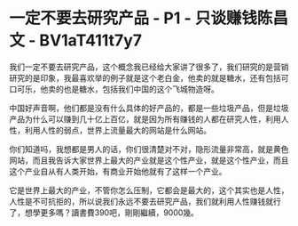 # 一定不要去研究产品 - P1 - 只谈赚钱陈昌文 - BV1aT411t7y7

我们一定不要去研究产品，这个概念我已经给大家讲了很多了，我们研究的是营销研究的是印象，我最喜欢举的例子就是这个老白金，他卖的就是糖水，还有包括可口可乐，他卖的也是糖水，包括我们中国的这个飞城物造呀。

中国好声音啊，他们都是没有什么具体的好产品的，都是一些垃圾产品，但是垃圾产品为什么可以赚到几十亿上百亿，就是因为所有赚钱的人都在研究人性，利用人性，利用人性的弱点，世界上流量最大的网站是什么网站。

你们知道吗，我想都是男人的话，你们很清楚对不对，隐形流量非常高，就是黄色网站，而且我告诉大家世界上最大的产业就是这个性产业，就是这个性产业，而且这个产业自从有人类开始，有商业开始他就有了这样一个产业。

它是世界上最大的产业，不管你怎么压制，它都会是最大的，这个其实也是人性，人性是不可抗拒的，所以说我们永远不要去研究产品，我们就利用人性赚钱就行了，想學更多嗎？讀書費390吧，剛剛繼續，9000幾。

